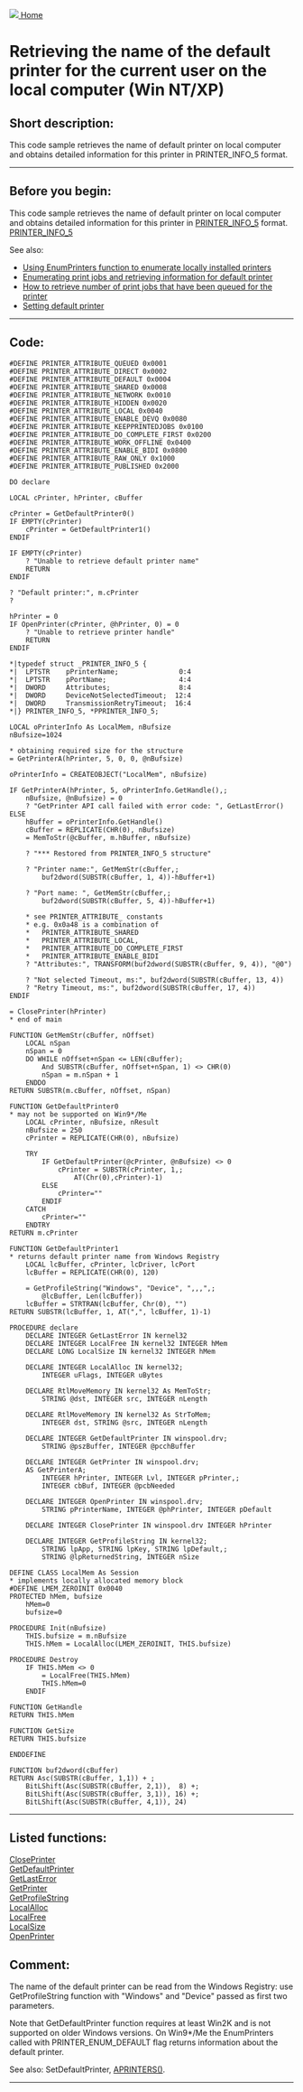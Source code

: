[<img src="../images/home.png"> Home ](https://github.com/VFPX/Win32API)  

# Retrieving the name of the default printer for the current user on the local computer (Win NT/XP)

## Short description:
This code sample retrieves the name of default printer on local computer and obtains detailed information for this printer in PRINTER_INFO_5 format.   
***  


## Before you begin:
This code sample retrieves the name of default printer on local computer and obtains detailed information for this printer in <a href="http://msdn.microsoft.com/library/default.asp?url=/library/en-us/gdi/prntspol_8gz6.asp">PRINTER_INFO_5</a> format. [PRINTER_INFO_5](sample_000.md)  

See also:

* [Using EnumPrinters function to enumerate locally installed printers](sample_146.md)  
* [Enumerating print jobs and retrieving information for default printer](sample_368.md)  
* [How to retrieve number of print jobs that have been queued for the printer](sample_367.md)  
* [Setting default printer](sample_589.md)  
  
***  


## Code:
```foxpro  
#DEFINE PRINTER_ATTRIBUTE_QUEUED 0x0001
#DEFINE PRINTER_ATTRIBUTE_DIRECT 0x0002
#DEFINE PRINTER_ATTRIBUTE_DEFAULT 0x0004
#DEFINE PRINTER_ATTRIBUTE_SHARED 0x0008
#DEFINE PRINTER_ATTRIBUTE_NETWORK 0x0010
#DEFINE PRINTER_ATTRIBUTE_HIDDEN 0x0020
#DEFINE PRINTER_ATTRIBUTE_LOCAL 0x0040
#DEFINE PRINTER_ATTRIBUTE_ENABLE_DEVQ 0x0080
#DEFINE PRINTER_ATTRIBUTE_KEEPPRINTEDJOBS 0x0100
#DEFINE PRINTER_ATTRIBUTE_DO_COMPLETE_FIRST 0x0200
#DEFINE PRINTER_ATTRIBUTE_WORK_OFFLINE 0x0400
#DEFINE PRINTER_ATTRIBUTE_ENABLE_BIDI 0x0800
#DEFINE PRINTER_ATTRIBUTE_RAW_ONLY 0x1000
#DEFINE PRINTER_ATTRIBUTE_PUBLISHED 0x2000

DO declare

LOCAL cPrinter, hPrinter, cBuffer

cPrinter = GetDefaultPrinter0()
IF EMPTY(cPrinter)
	cPrinter = GetDefaultPrinter1()
ENDIF

IF EMPTY(cPrinter)
	? "Unable to retrieve default printer name"
	RETURN
ENDIF

? "Default printer:", m.cPrinter
?

hPrinter = 0
IF OpenPrinter(cPrinter, @hPrinter, 0) = 0
	? "Unable to retrieve printer handle"
	RETURN
ENDIF

*|typedef struct _PRINTER_INFO_5 {
*|  LPTSTR    pPrinterName;               0:4
*|  LPTSTR    pPortName;                  4:4
*|  DWORD     Attributes;                 8:4
*|  DWORD     DeviceNotSelectedTimeout;  12:4
*|  DWORD     TransmissionRetryTimeout;  16:4
*|} PRINTER_INFO_5, *PPRINTER_INFO_5;

LOCAL oPrinterInfo As LocalMem, nBufsize
nBufsize=1024

* obtaining required size for the structure
= GetPrinterA(hPrinter, 5, 0, 0, @nBufsize)

oPrinterInfo = CREATEOBJECT("LocalMem", nBufsize)

IF GetPrinterA(hPrinter, 5, oPrinterInfo.GetHandle(),;
	nBufsize, @nBufsize) = 0
	? "GetPrinter API call failed with error code: ", GetLastError()
ELSE
	hBuffer = oPrinterInfo.GetHandle()
	cBuffer = REPLICATE(CHR(0), nBufsize)
	= MemToStr(@cBuffer, m.hBuffer, nBufsize)
	
	? "*** Restored from PRINTER_INFO_5 structure"

	? "Printer name:", GetMemStr(cBuffer,;
		buf2dword(SUBSTR(cBuffer, 1, 4))-hBuffer+1)

	? "Port name: ", GetMemStr(cBuffer,;
		buf2dword(SUBSTR(cBuffer, 5, 4))-hBuffer+1)

	* see PRINTER_ATTRIBUTE_ constants
	* e.g. 0x0a48 is a combination of
	*	PRINTER_ATTRIBUTE_SHARED
	*	PRINTER_ATTRIBUTE_LOCAL,
	*	PRINTER_ATTRIBUTE_DO_COMPLETE_FIRST
	*	PRINTER_ATTRIBUTE_ENABLE_BIDI
	? "Attributes:", TRANSFORM(buf2dword(SUBSTR(cBuffer, 9, 4)), "@0")

	? "Not selected Timeout, ms:", buf2dword(SUBSTR(cBuffer, 13, 4))
	? "Retry Timeout, ms:", buf2dword(SUBSTR(cBuffer, 17, 4))
ENDIF

= ClosePrinter(hPrinter)
* end of main

FUNCTION GetMemStr(cBuffer, nOffset)
	LOCAL nSpan
	nSpan = 0
	DO WHILE nOffset+nSpan <= LEN(cBuffer);
		And SUBSTR(cBuffer, nOffset+nSpan, 1) <> CHR(0)
		nSpan = m.nSpan + 1
	ENDDO
RETURN SUBSTR(m.cBuffer, nOffset, nSpan)

FUNCTION GetDefaultPrinter0
* may not be supported on Win9*/Me
	LOCAL cPrinter, nBufsize, nResult
	nBufsize = 250
	cPrinter = REPLICATE(CHR(0), nBufsize)

	TRY
		IF GetDefaultPrinter(@cPrinter, @nBufsize) <> 0
			cPrinter = SUBSTR(cPrinter, 1,;
				AT(Chr(0),cPrinter)-1)
		ELSE
			cPrinter=""
		ENDIF
	CATCH
		cPrinter=""
	ENDTRY
RETURN m.cPrinter

FUNCTION GetDefaultPrinter1
* returns default printer name from Windows Registry
	LOCAL lcBuffer, cPrinter, lcDriver, lcPort
	lcBuffer = REPLICATE(CHR(0), 120)

	= GetProfileString("Windows", "Device", ",,,",;
		@lcBuffer, Len(lcBuffer))
	lcBuffer = STRTRAN(lcBuffer, Chr(0), "")
RETURN SUBSTR(lcBuffer, 1, AT(",", lcBuffer, 1)-1)

PROCEDURE declare
	DECLARE INTEGER GetLastError IN kernel32
	DECLARE INTEGER LocalFree IN kernel32 INTEGER hMem
	DECLARE LONG LocalSize IN kernel32 INTEGER hMem

	DECLARE INTEGER LocalAlloc IN kernel32;
		INTEGER uFlags, INTEGER uBytes

	DECLARE RtlMoveMemory IN kernel32 As MemToStr;
		STRING @dst, INTEGER src, INTEGER nLength

	DECLARE RtlMoveMemory IN kernel32 As StrToMem;
		INTEGER dst, STRING @src, INTEGER nLength

	DECLARE INTEGER GetDefaultPrinter IN winspool.drv;
		STRING @pszBuffer, INTEGER @pcchBuffer

	DECLARE INTEGER GetPrinter IN winspool.drv;
	AS GetPrinterA;
		INTEGER hPrinter, INTEGER Lvl, INTEGER pPrinter,;
		INTEGER cbBuf, INTEGER @pcbNeeded

	DECLARE INTEGER OpenPrinter IN winspool.drv;
		STRING pPrinterName, INTEGER @phPrinter, INTEGER pDefault

	DECLARE INTEGER ClosePrinter IN winspool.drv INTEGER hPrinter

	DECLARE INTEGER GetProfileString IN kernel32;
		STRING lpApp, STRING lpKey, STRING lpDefault,;
		STRING @lpReturnedString, INTEGER nSize

DEFINE CLASS LocalMem As Session
* implements locally allocated memory block
#DEFINE LMEM_ZEROINIT 0x0040
PROTECTED hMem, bufsize
	hMem=0
	bufsize=0

PROCEDURE Init(nBufsize)
	THIS.bufsize = m.nBufsize
	THIS.hMem = LocalAlloc(LMEM_ZEROINIT, THIS.bufsize)

PROCEDURE Destroy
	IF THIS.hMem <> 0
		= LocalFree(THIS.hMem)
		THIS.hMem=0
	ENDIF

FUNCTION GetHandle
RETURN THIS.hMem

FUNCTION GetSize
RETURN THIS.bufsize

ENDDEFINE

FUNCTION buf2dword(cBuffer)
RETURN Asc(SUBSTR(cBuffer, 1,1)) + ;
	BitLShift(Asc(SUBSTR(cBuffer, 2,1)),  8) +;
	BitLShift(Asc(SUBSTR(cBuffer, 3,1)), 16) +;
	BitLShift(Asc(SUBSTR(cBuffer, 4,1)), 24)  
```  
***  


## Listed functions:
[ClosePrinter](../libraries/winspool.drv/ClosePrinter.md)  
[GetDefaultPrinter](../libraries/winspool.drv/GetDefaultPrinter.md)  
[GetLastError](../libraries/kernel32/GetLastError.md)  
[GetPrinter](../libraries/winspool.drv/GetPrinter.md)  
[GetProfileString](../libraries/kernel32/GetProfileString.md)  
[LocalAlloc](../libraries/kernel32/LocalAlloc.md)  
[LocalFree](../libraries/kernel32/LocalFree.md)  
[LocalSize](../libraries/kernel32/LocalSize.md)  
[OpenPrinter](../libraries/winspool.drv/OpenPrinter.md)  

## Comment:
The name of the default printer can be read from the Windows Registry: use GetProfileString function with "Windows" and "Device" passed as first two parameters.  
  
Note that GetDefaultPrinter function requires at least Win2K and is not supported on older Windows versions. On Win9*/Me the EnumPrinters called with PRINTER_ENUM_DEFAULT flag returns information about the default printer.  
  
See also: SetDefaultPrinter, <a href="http://msdn.microsoft.com/library/default.asp?url=/library/en-us/dv_foxhelp9/html/95287c74-24b9-460b-bfec-4c78f5358417.asp">APRINTERS()</a>.  
  
***  

